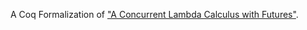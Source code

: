 A Coq Formalization of ["A Concurrent Lambda Calculus with
Futures"](https://www.sciencedirect.com/science/article/pii/S030439750600555X).
